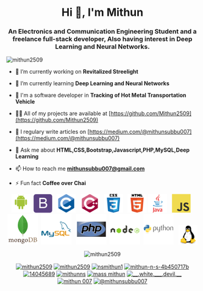 <h1 align="center">Hi 👋, I'm Mithun</h1>
<h3 align="center">An Electronics and Communication Engineering Student and a freelance full-stack developer, Also having interest in Deep Learning and Neural Networks.</h3>

<p align="left"> <img src="https://komarev.com/ghpvc/?username=mithun2509" alt="mithun2509" /> </p>

- 🔭 I’m currently working on **Revitalized Streelight**

- 🌱 I’m currently learning **Deep Learning and Neural Networks**

- 👯 I'm a software developer in **Tracking of Hot Metal Transportation Vehicle**

- 👨‍💻 All of my projects are available at [https://github.com/Mithun2509](https://github.com/Mithun2509)

- 📝 I regulary write articles on [https://medium.com/@mithunsubbu007](https://medium.com/@mithunsubbu007)

- 💬 Ask me about **HTML,CSS,Bootstrap,Javascript,PHP,MySQL,Deep Learning**

- 📫 How to reach me **mithunsubbu007@gmail.com**

- ⚡ Fun fact **Coffee over Chai**

<!-- BLOG-POST-LIST:START -->
<!-- BLOG-POST-LIST:END -->

<p align="center"><img src="/android-original-wordmark.svg" alt="android" width="50" height="50"/> &nbsp<img src="/bootstrap-plain.svg" alt="bootstrap" width="50" height="50"/> &nbsp <img src="/c-original.svg" alt="c" width="50" height="50"/> &nbsp <img src="/cplusplus-original.svg" alt="cplusplus" width="50" height="50"/> &nbsp <img src="/css3-original-wordmark.svg" alt="css3" width="50" height="50"/> &nbsp <img src="/html5-original-wordmark.svg" alt="html5" width="50" height="50"/>&nbsp<img src="/java-original-wordmark.svg" alt="java" width="50" height="50"/> &nbsp <img src="/javascript-original.svg" alt="javascript" width="50" height="50"/>  &nbsp<img src="/mongodb-original-wordmark.svg" alt="mongodb" width="80" height="80"/> &nbsp<img src="/mysql-original-wordmark.svg" alt="mysql" width="80" height="80"/> &nbsp <img src="/php-original.svg" alt="php" width="80" height="80"/> &nbsp<img src="/nodejs-original-wordmark.svg" alt="nodejs" width="80" height="80"/> &nbsp<img src="/python-original-wordmark.svg" alt="python" width="80" height="80"/> &nbsp <img 
src="/linux-original.svg" alt="linux" width="50" height="50"/></p><p align="center"> <img
src="https://github-readme-stats.vercel.app/api?username=mithun2509&show_icons=true" alt="mithun2509" /> </p>

<p align="center">
<a href="https://codepen.io/mithun2509" target="blank"><img align="center" src="https://cdn.jsdelivr.net/npm/simple-icons@3.0.1/icons/codepen.svg" alt="mithun2509" height="20" width="20" /></a>
<a href="https://dev.to/mithun2509" target="blank"><img align="center" src="https://cdn.jsdelivr.net/npm/simple-icons@3.0.1/icons/dev-dot-to.svg" alt="mithun2509" height="20" width="20" /></a>
<a href="https://twitter.com/nsmithun1" target="blank"><img align="center" src="https://cdn.jsdelivr.net/npm/simple-icons@3.0.1/icons/twitter.svg" alt="nsmithun1" height="20" width="20" /></a>
<a href="https://linkedin.com/in/mithun-n-s-4b450717b" target="blank"><img align="center" src="https://cdn.jsdelivr.net/npm/simple-icons@3.0.1/icons/linkedin.svg" alt="mithun-n-s-4b450717b" height="20" width="20" /></a>
<a href="https://stackoverflow.com/users/14045689" target="blank"><img align="center" src="https://cdn.jsdelivr.net/npm/simple-icons@3.0.1/icons/stackoverflow.svg" alt="14045689" height="20" width="20" /></a>
<a href="https://kaggle.com/mithunns" target="blank"><img align="center" src="https://cdn.jsdelivr.net/npm/simple-icons@3.0.1/icons/kaggle.svg" alt="mithunns" height="20" width="20" /></a>
<a href="https://fb.com/mass mithun" target="blank"><img align="center" src="https://cdn.jsdelivr.net/npm/simple-icons@3.0.1/icons/facebook.svg" alt="mass mithun" height="20" width="20" /></a>
<a href="https://instagram.com/__.white.___.devil.__" target="blank"><img align="center" src="https://cdn.jsdelivr.net/npm/simple-icons@3.0.1/icons/instagram.svg" alt="__.white.___.devil.__" height="20" width="20" /></a>
<a href="https://www.behance.net/mithun 007" target="blank"><img align="center" src="https://cdn.jsdelivr.net/npm/simple-icons@3.0.1/icons/behance.svg" alt="mithun 007" height="20" width="20" /></a>
<a href="https://medium.com/@mithunsubbu007" target="blank"><img align="center" src="https://cdn.jsdelivr.net/npm/simple-icons@3.0.1/icons/medium.svg" alt="@mithunsubbu007" height="20" width="20" /></a>
</p>
